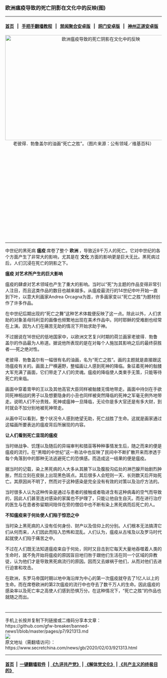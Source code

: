 ### 欧洲瘟疫导致的死亡阴影在文化中的反映(图)
------------------------

#### [首页](https://github.com/gfw-breaker/banned-news1/blob/master/README.md) &nbsp;&nbsp;|&nbsp;&nbsp; [手把手翻墙教程](https://github.com/gfw-breaker/guides/wiki) &nbsp;&nbsp;|&nbsp;&nbsp; [禁闻聚合安卓版](https://github.com/gfw-breaker/bn-android) &nbsp;&nbsp;|&nbsp;&nbsp; [网门安卓版](https://github.com/oGate2/oGate) &nbsp;&nbsp;|&nbsp;&nbsp; [神州正道安卓版](https://github.com/SzzdOgate/update) 



<div class="article_right" style="fone-color:#000">
 <p style="text-align:center">
  <img alt="欧洲瘟疫导致的死亡阴影在文化中的反映" src="https://img3.secretchina.com/pic/2020/1-30/p2615841a754281388-ss.jpg" style="height:337px; width:600px"/>
  <br>
   老彼得．勃鲁盖尔的油画“死亡之胜”。（图片来源：公有领域／维基百科）
   <span id="hideid" name="hideid" style="color:red;display:none;">
    <span href="https://www.secretchina.com">
    </span>
   </span>
  </br>
 </p>
 <div id="txt-mid1-t21-2017">
  <ins class="adsbygoogle" data-ad-client="ca-pub-1276641434651360" data-ad-slot="2451032099" style="display:inline-block;width:336px;height:280px">
  </ins>
  

---


  </div>
 </div>
 <p>
  中世纪的黑死病
  <strong>
   瘟疫
  </strong>
  席卷了整个
  <strong>
   <span href="https://www.secretchina.com/news/gb/tag/欧洲" target="_blank">
    欧洲
   </span>
  </strong>
  ，导致近8千万人的死亡。它对中世纪的各个方面产生了非常大的影响，尤其是在
  <strong>
   文化
  </strong>
  方面的影响更是巨大无比。黑死病过后，人们沉浸在死亡的阴影之下。
  <span id="hideid" name="hideid" style="color:red;display:none;">
   <span href="https://www.secretchina.com">
   </span>
  </span>
 </p>
 <p>
  <strong>
   <span href="https://www.secretchina.com/news/gb/tag/瘟疫" target="_blank">
    瘟疫
   </span>
   对艺术所产生的巨大影响
  </strong>
 </p>
 <p>
  瘟疫的肆虐对艺术领域也产生了重大的影响。当时以“死”为主题的作品变得非常引人注目，而且这类作品的数目也越来越多。从瘟疫最流行的14世纪中叶开始一直到下叶，以意大利画家Andrea Orcagna为首，许多画家变以“死亡之胜”为题材创作了许多作品。
 </p>
 <p>
  在中世纪后期出现的“死亡之舞”这种艺术体裁便反映了这一点。除此以外，人们求助的对象圣母玛利亚的画像也频繁地出现在美术作品中。同时耶稣的受难剧也经常在上演。因为人们在痛苦无助的情况下开始求助于神。
 </p>
 <p>
  不过据说在16世纪的低地国家中，以欧洲文艺复兴时期的荷兰画家老彼得．勃鲁盖尔的作品最为人称道。据说他所表现的是在对每个人施加其影响之后的最终获胜者──死之绝对性。
 </p>
 <p>
  老彼得．勃鲁盖尔有一幅很有名的油画，名为“死亡之胜”。画的主题就是直接跟这场瘟疫有关的。画面上尸横遍野，整幅画让人感到死神的降临。象征着死神的骷髅大军充满了画面，它们带走了人们的灵魂。瘟疫的降临使人类束手无策，只能等待死亡的来临。
 </p>
 <p>
  画面中穿着胄甲的王以及其他高官大臣同样被骷髅无情地带走。画面中持剑在手欲同死神相战的男子以及想要隐身的小丑也同样被突然降临的死神之军毫无例外地带走。说明人们不分贵贱，死神或瘟神一旦降临，无论你是多大官还是有多大财，到时就会不加分别地被死神带走。
 </p>
 <p>
  从画中可以看到，整个状况令人感到绝望无助，死亡战胜了生命。这就是画家通过这幅画所要表达的瘟疫背后所展现的内容。
 </p>
 <p>
  <strong>
   让人们看到死亡显现的瘟疫
  </strong>
 </p>
 <p>
  当时继战争、饥馑以及随后的异端审判和猎巫等种种事情发生后，随之而来的便是瘟疫的流行。在“黑暗的中世纪”这一称法中也反映了民间中不断扩散开来而渗透于每个角落到中的那种无法逃避死亡的恐惧感。而造成这一结果的便是瘟疫。
 </p>
 <p>
  据当时的记载，染上黑死病的人大多从其腋下以及腹股沟疝处的淋巴腺开始剧烈肿胀，然后立刻在皮肤上出现黑色斑点。其后很多人会短则一天、长则数天后开始死亡。其原因尚不明了，然而对于这种感染是完全没有有效的对策以及治疗方法的。
 </p>
 <p>
  当时很多人认为这种传染是通过与患者的接触或者吸进含有这种病毒的空气而导致的，因此人们甚至连对感染的家属也不护理了，只能让他自生自灭。而在进行治疗的医生与在患者弥留期间陪伴在旁的僧侣中也不断有染上黑死病而后死亡的人。
 </p>
 <p>
  <strong>
   不知瘟疫来于何处使人们陷于惊恐之中
  </strong>
 </p>
 <p>
  当时染上黑死病的人没有任何身份、财产以及信仰上的分别。人们根本无法搞清它们从何而来，人们因此而陷入恐怖和混乱。人们认为，瘟疫从古埃及以及罗马时代起就使人们陷于痛苦之中。
 </p>
 <p>
  不过在人们既无法知道瘟疫来自于何处，同时又目击到它每天大量地吞噬着人类的生命时，就不免开始将瘟疫的原因盲目地归咎于跟他们生活在同一个区域的异教徒，认为他们才是导致黑死病流行的原因。因而又去嫁祸于他们，从而对他们去进行迫害和攻击。
 </p>
 <p>
  在欧洲，东罗马帝国时期以地中海沿岸为中心的第一次瘟疫就夺去了1亿人以上的生命。而在席卷欧洲的第2次瘟疫的流行中也夺去了数千万人的生命。因此瘟疫的感染率以及死亡率之高使人们感到恐惧万分。在这种情况下，“死亡之胜”的作品也就随之而出。
  <center>
   <div>
    <div id="txt-mid2-t22-2017" style="display: block;  max-height: 351px;  overflow: hidden;">
     <div id="SC-21xxx">
     </div>
     <ins class="adsbygoogle" data-ad-client="ca-pub-1276641434651360" data-ad-format="auto" data-ad-slot="4301710469" data-full-width-responsive="true" style="display:block">
     </ins>
    </div>
   </div>
  </center>
  <div style="padding-top:12px;">
  </div>
 </p>
</div>

<hr/>
手机上长按并复制下列链接或二维码分享本文章：<br/>
https://github.com/gfw-breaker/banned-news1/blob/master/pages/p7/921313.md <br/>
<a href='https://github.com/gfw-breaker/banned-news1/blob/master/pages/p7/921313.md'><img src='https://github.com/gfw-breaker/banned-news1/blob/master/pages/p7/921313.md.png'/></a> <br/>
原文地址（需翻墙访问）：https://www.secretchina.com/news/gb/2020/02/03/921313.html


------------------------
#### [首页](https://github.com/gfw-breaker/banned-news1/blob/master/README.md) &nbsp;|&nbsp; [一键翻墙软件](https://github.com/gfw-breaker/nogfw/blob/master/README.md) &nbsp;| [《九评共产党》](https://github.com/gfw-breaker/9ping.md/blob/master/README.md#九评之一评共产党是什么) | [《解体党文化》](https://github.com/gfw-breaker/jtdwh.md/blob/master/README.md) | [《共产主义的终极目的》](https://github.com/gfw-breaker/gczydzjmd.md/blob/master/README.md)


<img src='http://gfw-breaker.win/banned-news/pages/p7/921313.md' width='0px' height='0px'/>
